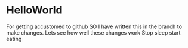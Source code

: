 # HelloWorld
For getting accustomed to github
SO I have written this in the branch to make changes. Lets see how well these changes work
Stop sleep start eating
